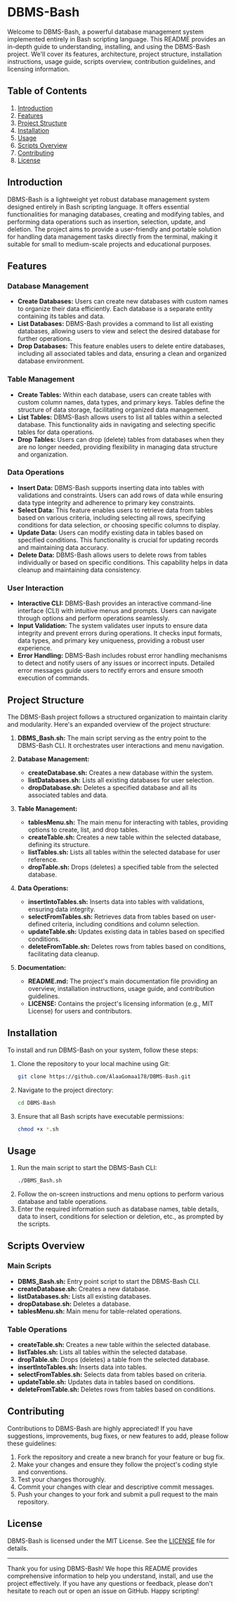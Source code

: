 # DBMS-Bash

Welcome to DBMS-Bash, a powerful database management system implemented entirely in Bash scripting language. This README provides an in-depth guide to understanding, installing, and using the DBMS-Bash project. We'll cover its features, architecture, project structure, installation instructions, usage guide, scripts overview, contribution guidelines, and licensing information.


## Table of Contents
1. [Introduction](#introduction)
2. [Features](#features)
3. [Project Structure](#project-structure)
4. [Installation](#installation)
5. [Usage](#usage)
6. [Scripts Overview](#scripts-overview)
7. [Contributing](#contributing)
8. [License](#license)

## Introduction
DBMS-Bash is a lightweight yet robust database management system designed entirely in Bash scripting language. It offers essential functionalities for managing databases, creating and modifying tables, and performing data operations such as insertion, selection, update, and deletion. The project aims to provide a user-friendly and portable solution for handling data management tasks directly from the terminal, making it suitable for small to medium-scale projects and educational purposes.

## Features
### Database Management
- **Create Databases:** Users can create new databases with custom names to organize their data efficiently. Each database is a separate entity containing its tables and data.
- **List Databases:** DBMS-Bash provides a command to list all existing databases, allowing users to view and select the desired database for further operations.
- **Drop Databases:** This feature enables users to delete entire databases, including all associated tables and data, ensuring a clean and organized database environment.

### Table Management
- **Create Tables:** Within each database, users can create tables with custom column names, data types, and primary keys. Tables define the structure of data storage, facilitating organized data management.
- **List Tables:** DBMS-Bash allows users to list all tables within a selected database. This functionality aids in navigating and selecting specific tables for data operations.
- **Drop Tables:** Users can drop (delete) tables from databases when they are no longer needed, providing flexibility in managing data structure and organization.

### Data Operations
- **Insert Data:** DBMS-Bash supports inserting data into tables with validations and constraints. Users can add rows of data while ensuring data type integrity and adherence to primary key constraints.
- **Select Data:** This feature enables users to retrieve data from tables based on various criteria, including selecting all rows, specifying conditions for data selection, or choosing specific columns to display.
- **Update Data:** Users can modify existing data in tables based on specified conditions. This functionality is crucial for updating records and maintaining data accuracy.
- **Delete Data:** DBMS-Bash allows users to delete rows from tables individually or based on specific conditions. This capability helps in data cleanup and maintaining data consistency.

### User Interaction
- **Interactive CLI:** DBMS-Bash provides an interactive command-line interface (CLI) with intuitive menus and prompts. Users can navigate through options and perform operations seamlessly.
- **Input Validation:** The system validates user inputs to ensure data integrity and prevent errors during operations. It checks input formats, data types, and primary key uniqueness, providing a robust user experience.
- **Error Handling:** DBMS-Bash includes robust error handling mechanisms to detect and notify users of any issues or incorrect inputs. Detailed error messages guide users to rectify errors and ensure smooth execution of commands.

## Project Structure
The DBMS-Bash project follows a structured organization to maintain clarity and modularity. Here's an expanded overview of the project structure:

1. **DBMS_Bash.sh:** The main script serving as the entry point to the DBMS-Bash CLI. It orchestrates user interactions and menu navigation.
   
2. **Database Management:**
   - **createDatabase.sh:** Creates a new database within the system.
   - **listDatabases.sh:** Lists all existing databases for user selection.
   - **dropDatabase.sh:** Deletes a specified database and all its associated tables and data.

3. **Table Management:**
   - **tablesMenu.sh:** The main menu for interacting with tables, providing options to create, list, and drop tables.
   - **createTable.sh:** Creates a new table within the selected database, defining its structure.
   - **listTables.sh:** Lists all tables within the selected database for user reference.
   - **dropTable.sh:** Drops (deletes) a specified table from the selected database.

4. **Data Operations:**
   - **insertIntoTables.sh:** Inserts data into tables with validations, ensuring data integrity.
   - **selectFromTables.sh:** Retrieves data from tables based on user-defined criteria, including conditions and column selection.
   - **updateTable.sh:** Updates existing data in tables based on specified conditions.
   - **deleteFromTable.sh:** Deletes rows from tables based on conditions, facilitating data cleanup.

5. **Documentation:**
   - **README.md:** The project's main documentation file providing an overview, installation instructions, usage guide, and contribution guidelines.
   - **LICENSE:** Contains the project's licensing information (e.g., MIT License) for users and contributors.

## Installation
To install and run DBMS-Bash on your system, follow these steps:
1. Clone the repository to your local machine using Git:
   ```bash
   git clone https://github.com/AlaaGomaa178/DBMS-Bash.git
   ```
2. Navigate to the project directory:
   ```bash
   cd DBMS-Bash
   ```
3. Ensure that all Bash scripts have executable permissions:
   ```bash
   chmod +x *.sh
   ```

## Usage
1. Run the main script to start the DBMS-Bash CLI:
   ```bash
   ./DBMS_Bash.sh
   ```
2. Follow the on-screen instructions and menu options to perform various database and table operations.
3. Enter the required information such as database names, table details, data to insert, conditions for selection or deletion, etc., as prompted by the scripts.

## Scripts Overview
### Main Scripts
- **DBMS_Bash.sh:** Entry point script to start the DBMS-Bash CLI.
- **createDatabase.sh:** Creates a new database.
- **listDatabases.sh:** Lists all existing databases.
- **dropDatabase.sh:** Deletes a database.
- **tablesMenu.sh:** Main menu for table-related operations.

### Table Operations
- **createTable.sh:** Creates a new table within the selected database.
- **listTables.sh:** Lists all tables within the selected database.
- **dropTable.sh:** Drops (deletes) a table from the selected database.
- **insertIntoTables.sh:** Inserts data into tables.
- **selectFromTables.sh:** Selects data from tables based on criteria.
- **updateTable.sh:** Updates data in tables based on conditions.
- **deleteFromTable.sh:** Deletes rows from tables based on conditions.

## Contributing
Contributions to DBMS-Bash are highly appreciated! If you have suggestions, improvements, bug fixes, or new features to add, please follow these guidelines:
1. Fork the repository and create a new branch for your feature or bug fix.
2. Make your changes and ensure they follow the project's coding style and conventions.
3. Test your changes thoroughly.
4. Commit your changes with clear and descriptive commit messages.
5. Push your changes to your fork and submit a pull request to the main repository.

## License
DBMS-Bash is licensed under the MIT License. See the [LICENSE](LICENSE) file for details.

---
Thank you for using DBMS-Bash! We hope this README provides comprehensive information to help you understand, install, and use the project effectively. If you have any questions or feedback, please don't hesitate to reach out or open an issue on GitHub. Happy scripting!
